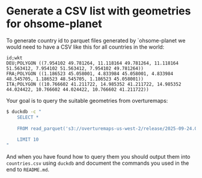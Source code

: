 # Generate a CSV list with geometries for ohsome-planet

To generate country id to parquet files generated by `ohsome-planet we would need to have a CSV like this for all countries in the world:
```csv
id;wkt
DEU;POLYGON ((7.954102 49.781264, 11.118164 49.781264, 11.118164 51.563412, 7.954102 51.563412, 7.954102 49.781264))
FRA;POLYGON ((1.186523 45.058001, 4.833984 45.058001, 4.833984 48.545705, 1.186523 48.545705, 1.186523 45.058001))
ITA;POLYGON ((10.766602 41.211722, 14.985352 41.211722, 14.985352 44.024422, 10.766602 44.024422, 10.766602 41.211722))
```

Your goal is to query the suitable geometries from overturemaps:

```bash
$ duckdb -c "
    SELECT *
    
    FROM read_parquet('s3://overturemaps-us-west-2/release/2025-09-24.0/theme=divisions/type=division_boundary/*', filename=true, hive_partitioning=1)
    
    LIMIT 10
"
```

And when you have found how to query them you should output them into `countries.csv` using `duckdb` and document the commands you used in the end to `README.md`.
